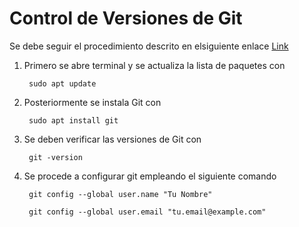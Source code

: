 # Control de Versiones de Git 

Se debe seguir el procedimiento descrito en elsiguiente enlace [Link](https://edu.codigoiot.com/mod/lesson/view.php?id=3857&forceview=1)
   
1. Primero se abre terminal y se actualiza la lista de paquetes con 

        sudo apt update 

2. Posteriormente se instala Git con 

        sudo apt install git 
3. Se deben verificar las versiones de Git con 

        git -version 
4. Se procede a configurar git empleando el siguiente comando 
   
        git config --global user.name "Tu Nombre"

        git config --global user.email "tu.email@example.com"

